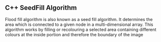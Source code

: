 ## C++ SeedFill Algorithm

<p>
Flood fill algorithm is also known as a seed fill algorithm. It determines the area which is connected to a given node in a multi-dimensional array. This algorithm works by filling or recolouring a selected area containing different colours at the inside portion and therefore the boundary of the image
</p>